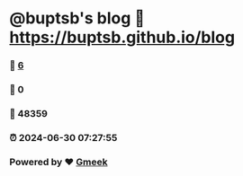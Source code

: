 # @buptsb's blog :link: https://buptsb.github.io/blog 
### :page_facing_up: [6](https://buptsb.github.io/blog/tag.html) 
### :speech_balloon: 0 
### :hibiscus: 48359 
### :alarm_clock: 2024-06-30 07:27:55 
### Powered by :heart: [Gmeek](https://github.com/Meekdai/Gmeek)
